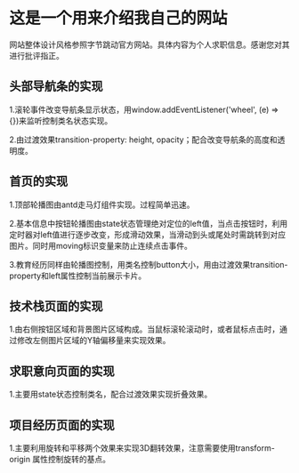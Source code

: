 # 这是一个用来介绍我自己的网站
网站整体设计风格参照字节跳动官方网站。具体内容为个人求职信息。感谢您对其进行批评指正。

## 头部导航条的实现  

1.滚轮事件改变导航条显示状态，用window.addEventListener('wheel', (e) => {})来监听控制类名状态实现。 

2.由过渡效果transition-property: height, opacity；配合改变导航条的高度和透明度。

## 首页的实现  

1.顶部轮播图由antd走马灯组件实现。过程简单迅速。  

2.基本信息中按钮轮播图由state状态管理绝对定位的left值，当点击按钮时，利用定时器对left值进行逐步改变，形成滑动效果，当滑动到头或尾处时需跳转到对应图片。同时用moving标识变量来防止连续点击事件。  

3.教育经历同样由轮播图控制，用类名控制button大小，用由过渡效果transition-property和left属性控制当前展示卡片。  

## 技术栈页面的实现  

1.由右侧按钮区域和背景图片区域构成。当鼠标滚轮滚动时，或者鼠标点击时，通过修改左侧图片区域的Y轴偏移量来实现效果。

## 求职意向页面的实现
1.主要用state状态控制类名，配合过渡效果实现折叠效果。  

## 项目经历页面的实现
1.主要利用旋转和平移两个效果来实现3D翻转效果，注意需要使用transform-origin 属性控制旋转的基点。
